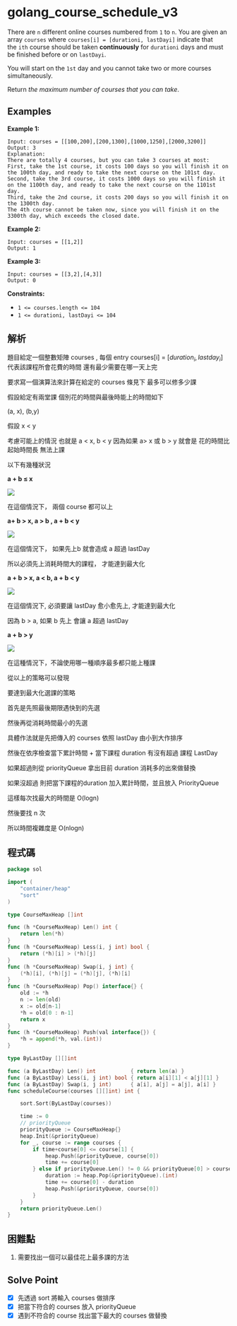 # golang_course_schedule_v3

There are `n` different online courses numbered from `1` to `n`. You are given an array `courses` where `courses[i] = [durationi, lastDayi]` indicate that the `ith` course should be taken **continuously** for `durationi` days and must be finished before or on `lastDayi`.

You will start on the `1st` day and you cannot take two or more courses simultaneously.

Return *the maximum number of courses that you can take*.

## Examples

**Example 1:**

```
Input: courses = [[100,200],[200,1300],[1000,1250],[2000,3200]]
Output: 3
Explanation:
There are totally 4 courses, but you can take 3 courses at most:
First, take the 1st course, it costs 100 days so you will finish it on the 100th day, and ready to take the next course on the 101st day.
Second, take the 3rd course, it costs 1000 days so you will finish it on the 1100th day, and ready to take the next course on the 1101st day.
Third, take the 2nd course, it costs 200 days so you will finish it on the 1300th day.
The 4th course cannot be taken now, since you will finish it on the 3300th day, which exceeds the closed date.

```

**Example 2:**

```
Input: courses = [[1,2]]
Output: 1

```

**Example 3:**

```
Input: courses = [[3,2],[4,3]]
Output: 0

```

**Constraints:**

- `1 <= courses.length <= 104`
- `1 <= durationi, lastDayi <= 104`

## 解析

題目給定一個整數矩陣 courses , 每個 entry courses[i] = $[duration_i, lastday_i]$ 代表該課程所會花費的時間 還有最少需要在哪一天上完

要求寫一個演算法來計算在給定的 courses 條見下 最多可以修多少課

假設給定有兩堂課 個別花的時間與最後時能上的時間如下

(a, x), (b,y)

假設 x < y

考慮可能上的情況 也就是 a < x, b < y 因為如果 a> x 或 b > y 就會是 花的時間比起始時間長 無法上課

以下有幾種狀況

 **a + b ≤  x**

![](https://i.imgur.com/RTqmHrM.png)



在這個情況下， 兩個 course 都可以上

**a+ b > x,  a > b , a + b < y**

![](https://i.imgur.com/1ilFf5l.png)


在這個情況下， 如果先上b 就會造成 a 超過 lastDay

所以必須先上消耗時間大的課程， 才能達到最大化

**a + b > x, a < b,  a + b < y**

![](https://i.imgur.com/m1nZgMM.png)

在這個情況下, 必須要讓 lastDay 愈小愈先上, 才能達到最大化

因為 b > a, 如果  b 先上 會讓 a 超過 lastDay

**a + b > y**

![](https://i.imgur.com/fY5Thdf.png)

在這種情況下，不論使用哪一種順序最多都只能上種課

從以上的策略可以發現

要達到最大化選課的策略

首先是先照最後期限遇快到的先選

然後再從消耗時間最小的先選

具體作法就是先把傳入的  courses 依照 lastDay 由小到大作排序

然後在依序檢查當下累計時間 + 當下課程 duration 有沒有超過 課程 LastDay

如果超過則從 priorityQueue 拿出目前 duration 消耗多的出來做替換

如果沒超過 則把當下課程的duration 加入累計時間，並且放入 PriorityQueue

這樣每次找最大的時間是 O(logn)

然後要找 n 次

所以時間複雜度是 O(nlogn)

## 程式碼
```go
package sol

import (
	"container/heap"
	"sort"
)

type CourseMaxHeap []int

func (h *CourseMaxHeap) Len() int {
	return len(*h)
}
func (h *CourseMaxHeap) Less(i, j int) bool {
	return (*h)[i] > (*h)[j]
}
func (h *CourseMaxHeap) Swap(i, j int) {
	(*h)[i], (*h)[j] = (*h)[j], (*h)[i]
}
func (h *CourseMaxHeap) Pop() interface{} {
	old := *h
	n := len(old)
	x := old[n-1]
	*h = old[0 : n-1]
	return x
}
func (h *CourseMaxHeap) Push(val interface{}) {
	*h = append(*h, val.(int))
}

type ByLastDay [][]int

func (a ByLastDay) Len() int           { return len(a) }
func (a ByLastDay) Less(i, j int) bool { return a[i][1] < a[j][1] }
func (a ByLastDay) Swap(i, j int)      { a[i], a[j] = a[j], a[i] }
func scheduleCourse(courses [][]int) int {

	sort.Sort(ByLastDay(courses))

	time := 0
	// priorityQueue
	priorityQueue := CourseMaxHeap{}
	heap.Init(&priorityQueue)
	for _, course := range courses {
		if time+course[0] <= course[1] {
			heap.Push(&priorityQueue, course[0])
			time += course[0]
		} else if priorityQueue.Len() != 0 && priorityQueue[0] > course[0] {
			duration := heap.Pop(&priorityQueue).(int)
			time += course[0] - duration
			heap.Push(&priorityQueue, course[0])
		}
	}
	return priorityQueue.Len()
}

```
## 困難點

1. 需要找出一個可以最佳花上最多課的方法

## Solve Point

- [x]  先透過 sort 將輸入 courses 做排序
- [x]  把當下符合的 courses 放入 priorityQueue
- [x]  遇到不符合的 course 找出當下最大的 courses 做替換